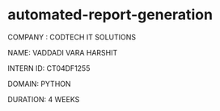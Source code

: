 # automated-report-generation

COMPANY : CODTECH IT SOLUTIONS

NAME: VADDADI VARA HARSHIT

INTERN ID: CT04DF1255

DOMAIN: PYTHON

DURATION: 4 WEEKS

